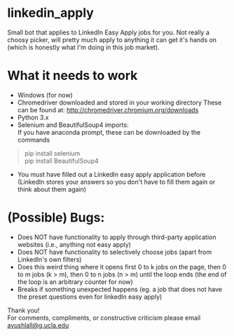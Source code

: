 # linkedin_apply
Small bot that applies to LinkedIn Easy Apply jobs for you. Not really a choosy picker, will pretty much apply to anything it can get it's hands on (which is honestly what I'm doing in this job market).

# What it needs to work
- Windows (for now)
- Chromedriver downloaded and stored in your working directory
These can be found at: http://chromedriver.chromium.org/downloads
- Python 3.x
- Selenium and BeautifulSoup4 imports: <br>
If you have anaconda prompt, these can be downloaded by the commands
> pip install selenium </br>
> pip install BeautifulSoup4
- You must have filled out a LinkedIn easy apply application before (LinkedIn stores your answers so you don't have to fill them again or
think about them again)

# (Possible) Bugs:
- Does NOT have functionality to apply through third-party application websites (i.e., anything not easy apply)
- Does NOT have functionality to selectively choose jobs (apart from LinkedIn's own filters)
- Does this weird thing where it opens first 0 to k jobs on the page, then 0 to m jobs (k > m), then
 0 to n jobs (n > m) until the loop ends (the end of the loop is an arbitrary counter for now)
- Breaks if something unexpected happens (eg. a job that does not have the preset questions even for linkedIn easy apply)

Thank you! <br>
For comments, compliments, or constructive criticism please email ayushlall@g.ucla.edu
